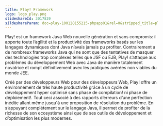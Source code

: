 ```yaml
---
title: Play! Framework
logo: logo_play.png
slideshareId: 3017839
sildeshareParam: doc=play-100128155215-phpapp01&rel=0&stripped_title=play-framework-presentation&userName=GenevaJUG
---
```


Play! est un framework Java Web nouvelle génération et sans compromis: il apporte toute l’agilité et la productivité des frameworks basés sur les langages dynamiques dont Java n’avais jamais pu profiter. Contrairement a de nombreux frameworks Java qui ne sont que des tentatives de masquer des technologies trop complexes telles que JSF ou EJB, Play! s’attaque aux problèmes du développement Web avec Java de manière totalement novatrice et rompt définitivement avec les pratiques avérées non viables du monde JEE.

Créé par des développeurs Web pour des développeurs Web, Play! offre un environnement de très haute productivité grâce à un cycle de développement hyper optimisé sans phase de compilation! ni phase de déploiement!. Tout ceci associé à des rapports d’erreurs d’une perfection inédite allant même jusqu'à une proposition de résolution du problème. En s’appuyant complétement sur le langage Java, il permet de profiter de la richesse de son ecosystème ainsi que de ses outils de développement et d’optimisation les plus modernes.